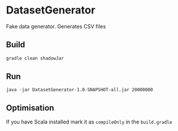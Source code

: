 # DatasetGenerator

Fake data generator. Generates CSV files

## Build
```bash
gradle clean shadowJar
```

## Run
```
java -jar DatasetGenerator-1.0-SNAPSHOT-all.jar 20000000
```

## Optimisation
If you have Scala installed mark it as `compileOnly` in the `build.gradle`